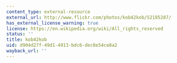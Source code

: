 ```yaml
---
content_type: external-resource
external_url: http://www.flickr.com/photos/kob42kob/52185287/
has_external_license_warning: true
license: https://en.wikipedia.org/wiki/All_rights_reserved
status: ''
title: kob42kob
uid: d904d27f-49d1-4913-bdc6-dec8e54ce8a2
wayback_url: ''
---
```

